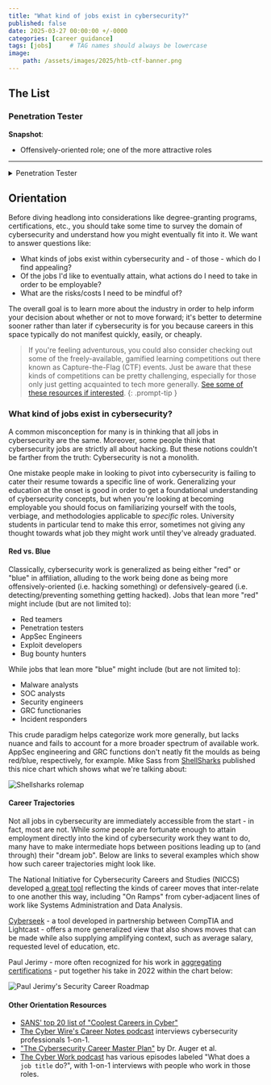 ```yaml
---
title: "What kind of jobs exist in cybersecurity?"
published: false
date: 2025-03-27 00:00:00 +/-0000
categories: [career guidance]
tags: [jobs]     # TAG names should always be lowercase
image:
    path: /assets/images/2025/htb-ctf-banner.png
---
```


## The List

### Penetration Tester

**Snapshot**:

* Offensively-oriented role; one of the more attractive roles
<hr>
<div class="custom-dropdown">
<details markdown=block>
<summary markdown=span>Penetration Tester</summary>
LONGER EXPLANATION
</details>
</div>

## Orientation

Before diving headlong into considerations like degree-granting programs, certifications, etc., you should take some time to survey the domain of cybersecurity and understand how you might eventually fit into it. We want to answer questions like:

* What kinds of jobs exist within cybersecurity and - of those - which do I find appealing?
* Of the jobs I'd like to eventually attain, what actions do I need to take in order to be employable?
* What are the risks/costs I need to be mindful of?

The overall goal is to learn more about the industry in order to help inform your decision about whether or not to move forward; it's better to determine sooner rather than later if cybersecurity is for you because careers in this space typically do not manifest quickly, easily, or cheaply.

> If you're feeling adventurous, you could also consider checking out some of the freely-available, gamified learning competitions out there known as Capture-the-Flag (CTF) events. Just be aware that these kinds of competitions can be pretty challenging, especially for those only just getting acquainted to tech more generally. [See some of these resources if interested](https://bytebreach.com/posts/hacking-helpers-learning-cybersecurity/).
{: .prompt-tip }

### What kind of jobs exist in cybersecurity?

A common misconception for many is in thinking that all jobs in cybersecurity are the same. Moreover, some people think that cybersecurity jobs are strictly all about hacking. But these notions couldn't be farther from the truth: Cybersecurity is not a monolith.

One mistake people make in looking to pivot into cybersecurity is failing to cater their resume towards a specific line of work. Generalizing your education at the onset is good in order to get a foundational understanding of cybersecurity concepts, but when you're looking at becoming employable you should focus on familiarizing yourself with the tools, verbiage, and methodologies applicable to *specific* roles. University students in particular tend to make this error, sometimes not giving any thought towards what job they might work until they've already graduated.

#### Red vs. Blue

Classically, cybersecurity work is generalized as being either "red" or "blue" in affiliation, alluding to the work being done as being more offensively-oriented (i.e. hacking something) or defensively-geared (i.e. detecting/preventing something getting hacked). Jobs that lean more "red" might include (but are not limited to):

* Red teamers
* Penetration testers
* AppSec Engineers
* Exploit developers
* Bug bounty hunters

While jobs that lean more "blue" might include (but are not limited to):

* Malware analysts
* SOC analysts
* Security engineers
* GRC functionaries
* Incident responders

This crude paradigm helps categorize work more generally, but lacks nuance and fails to account for a more broader spectrum of available work. AppSec engineering and GRC functions don't neatly fit the moulds as being red/blue, respectively, for example. Mike Sass from [ShellSharks](https://shellsharks.com/) published this nice chart which shows what we're talking about:

![Shellsharks rolemap](https://shellsharks-images.s3.amazonaws.com/2021/infosecroles.png)

#### Career Trajectories

Not all jobs in cybersecurity are immediately accessible from the start - in fact, most are not. While *some* people are fortunate enough to attain employment directly into the kind of cybersecurity work they want to do, many have to make intermediate hops between positions leading up to (and through) their "dream job". Below are links to several examples which show how such career trajectories might look like.

The National Initiative for Cybersecurity Careers and Studies (NICCS) developed [a great tool](https://niccs.cisa.gov/workforce-development/cyber-career-pathways-tool) reflecting the kinds of career moves that inter-relate to one another this way, including "On Ramps" from cyber-adjacent lines of work like Systems Administration and Data Analysis.

[Cyberseek](https://www.cyberseek.org/pathway.html) - a tool developed in partnership between CompTIA and Lightcast - offers a more generalized view that also shows moves that can be made while also supplying amplifying context, such as average salary, requested level of education, etc.

Paul Jerimy - more often recognized for his work in [aggregating certifications](https://pauljerimy.com/security-certification-roadmap/) - put together his take in 2022 within the chart below:

![Paul Jerimy's Security Career Roadmap](https://pauljerimy.com/wp-content/uploads/2022/04/SecCareerRoadmap2022.png)

#### Other Orientation Resources

* [SANS' top 20 list of "Coolest Careers in Cyber"](https://assets.contentstack.io/v3/assets/blt36c2e63521272fdc/blt00e09df814b51cf8/60a3f1af11dac1533c75d229/Coolest_Careers_in_Cybersecurity.pdf)
* [The Cyber Wire's Career Notes podcast](https://thecyberwire.com/podcasts/career-notes) interviews cybersecurity professionals 1-on-1.
* ["The Cybersecurity Career Master Plan"](https://learning.oreilly.com/library/view/cybersecurity-career-master/9781801073561/) by Dr. Auger et al.
* [The Cyber Work podcast](https://www.infosecinstitute.com/podcast/) has various episodes labeled "What does a `job title` do?", with 1-on-1 interviews with people who work in those roles.



